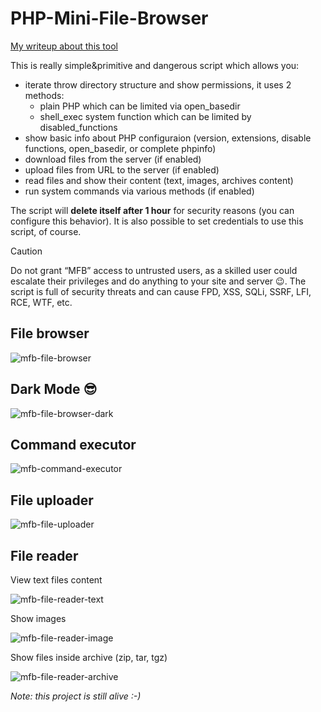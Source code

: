 # PHP-Mini-File-Browser

[My writeup about this tool](https://smitka.me/2024/04/12/php-mini-file-browser-update/)

This is really simple&primitive and dangerous script which allows you:
- iterate throw directory structure and show permissions, it uses 2 methods:
   - plain PHP which can be limited via open_basedir
   - shell_exec system function which can be limited by disabled_functions
- show basic info about PHP configuraion (version, extensions, disable functions, open_basedir, or complete phpinfo)
- download files from the server (if enabled)
- upload files from URL to the server (if enabled)
- read files and show their content (text, images, archives content)
- run system commands via various methods (if enabled)

The script will **delete itself after 1 hour** for security reasons (you can configure this behavior). It is also possible to set credentials to use this script, of course.

> [!CAUTION]
> Do not grant “MFB” access to untrusted users, as a skilled user could escalate their privileges and do anything to your site and server 😉. The script is full of security threats and can cause FPD, XSS, SQLi, SSRF, LFI, RCE, WTF, etc.

## File browser
![mfb-file-browser](https://github.com/lynt-smitka/PHP-Mini-File-Browser/assets/3875093/29802d82-7509-463e-b874-5cefd32350d6)

## Dark Mode 😎
![mfb-file-browser-dark](https://github.com/lynt-smitka/PHP-Mini-File-Browser/assets/3875093/57d9e92f-bb36-4414-a33d-54f145c4977c)


## Command executor
![mfb-command-executor](https://github.com/lynt-smitka/PHP-Mini-File-Browser/assets/3875093/50f782ba-ec29-4099-86cc-b02ab803a097)

## File uploader
![mfb-file-uploader](https://github.com/lynt-smitka/PHP-Mini-File-Browser/assets/3875093/36438b8e-0609-4ba8-8d09-a42c2cb8a82f)

## File reader

View text files content

![mfb-file-reader-text](https://github.com/lynt-smitka/PHP-Mini-File-Browser/assets/3875093/95e5f783-3596-44c0-bb72-67002ad5619b)

Show images

![mfb-file-reader-image](https://github.com/lynt-smitka/PHP-Mini-File-Browser/assets/3875093/63455604-b4d5-4d0e-a996-0e56524db465)

Show files inside archive (zip, tar, tgz)

![mfb-file-reader-archive](https://github.com/lynt-smitka/PHP-Mini-File-Browser/assets/3875093/82503901-ea23-45de-9fab-dad2920ee0cb)


        
*Note: this project is still alive :-)*
